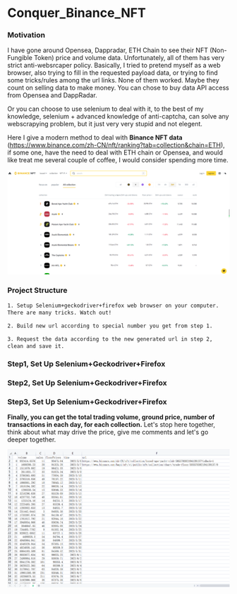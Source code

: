 # Conquer_Binance_NFT

### Motivation
I have gone around Opensea, Dappradar, ETH Chain to see their NFT (Non-Fungible Token) price and volume data. Unfortunately, all of them has very strict anti-websrcaper policy. Basically, I tried to pretend myself as a web browser, also trying to fill in the requested payload data, or trying to find some tricks/rules among the url links. None of them worked. Maybe they count on selling data to make money. You can chose to buy data API access from Opensea and DappRadar. 

Or you can choose to use selenium to deal with it, to the best of my knowledge, selenium + advanced knowledge of anti-captcha, can solve any webscrapying problem, but it just very very stupid and not elegent.

Here I give a modern method to deal with **Binance NFT data** (https://www.binance.com/zh-CN/nft/ranking?tab=collection&chain=ETH), if some one, have the need to deal with ETH chain or Opensea, and would like treat me several couple of coffee, I would consider spending more time. 

![Image text](https://github.com/Neural-Finance/Conquer_Binance_NFT/blob/main/fig/Binance-NFT-Page.png)


### Project Structure
```
1. Setup Selenium+geckodriver+firefox web browser on your computer. There are many tricks. Watch out!
```

```
2. Build new url according to special number you get from step 1.
```

```
3. Request the data according to the new generated url in step 2, clean and save it.
```

### Step1, Set Up Selenium+Geckodriver+Firefox


### Step2, Set Up Selenium+Geckodriver+Firefox


### Step3, Set Up Selenium+Geckodriver+Firefox


**Finally, you can get the total trading volume, ground price, number of transactions in each day, for each collection.** Let's stop here together, think about what may drive the price, give me comments and let's go deeper together.

![Image text](https://github.com/Neural-Finance/Conquer_Binance_NFT/blob/main/fig/Saved-data.png)
